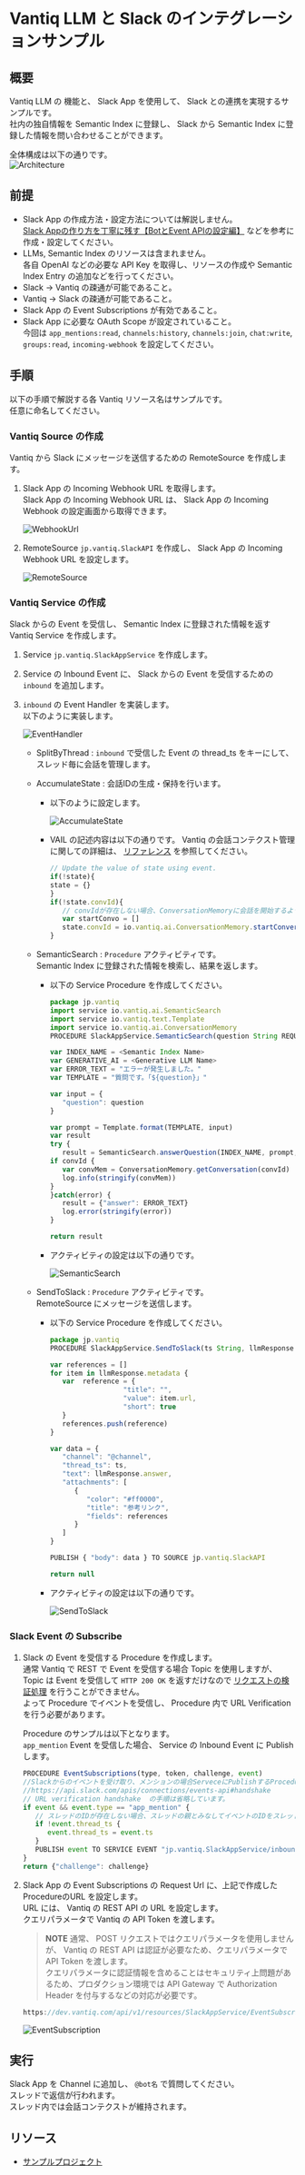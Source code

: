 # Vantiq LLM と Slack のインテグレーションサンプル

## 概要

Vantiq LLM の 機能と、 Slack App を使用して、 Slack との連携を実現するサンプルです。  
社内の独自情報を Semantic Index に登録し、 Slack から Semantic Index に登録した情報を問い合わせることができます。  

全体構成は以下の通りです。  
![Architecture](./imgs/vantiq_slack_architecture.png)

## 前提

- Slack App の作成方法・設定方法については解説しません。  
  [Slack Appの作り方を丁寧に残す【BotとEvent APIの設定編】](https://zenn.dev/mokomoka/articles/6d281d27aa344e) などを参考に作成・設定してください。
- LLMs, Semantic Index のリソースは含まれません。  
  各自 OpenAI などの必要な API Key を取得し、リソースの作成や Semantic Index Entry の追加などを行ってください。
- Slack -> Vantiq の疎通が可能であること。
- Vantiq -> Slack の疎通が可能であること。
- Slack App の Event Subscriptions が有効であること。
- Slack App に必要な OAuth Scope が設定されていること。  
  今回は `app_mentions:read`, `channels:history`, `channels:join`, `chat:write`, `groups:read`, `incoming-webhook` を設定してください。

## 手順

以下の手順で解説する各 Vantiq リソース名はサンプルです。  
任意に命名してください。  

### Vantiq Source の作成

Vantiq から Slack にメッセージを送信するための RemoteSource を作成します。  

1. Slack App の Incoming Webhook URL を取得します。  
   Slack App の Incoming Webhook URL は、 Slack App の Incoming Webhook の設定画面から取得できます。

   ![WebhookUrl](./imgs/slack_incomingwebhook.png)

1. RemoteSource `jp.vantiq.SlackAPI` を作成し、 Slack App の Incoming Webhook URL を設定します。

   ![RemoteSource](./imgs/remotesource.png)

### Vantiq Service の作成

Slack からの Event を受信し、 Semantic Index に登録された情報を返す Vantiq Service を作成します。

1. Service `jp.vantiq.SlackAppService` を作成します。

1. Service の Inbound Event に、 Slack からの Event を受信するための `inbound` を追加します。

1. `inbound` の Event Handler を実装します。  
   以下のように実装します。

   ![EventHandler](./imgs/eventhandler.png)

   - SplitByThread : `inbound` で受信した Event の thread_ts をキーにして、スレッド毎に会話を管理します。
   - AccumulateState : 会話IDの生成・保持を行います。
     - 以下のように設定します。

       ![AccumulateState](./imgs/accumulateState.png)

     - VAIL の記述内容は以下の通りです。
       Vantiq の会話コンテクスト管理に関しての詳細は、 [リファレンス](https://dev.vantiq.com/docs/system/rules/index.html#conversationmemory) を参照してください。

       ```javascript
       // Update the value of state using event.
       if(!state){
       state = {}
       }
       if(!state.convId){
          // convIdが存在しない場合、ConversationMemoryに会話を開始するようにリクエストする
          var startConvo = []
          state.convId = io.vantiq.ai.ConversationMemory.startConversation(startConvo)
       } 
       ```

   - SemanticSearch : `Procedure` アクティビティです。  
     Semantic Index に登録された情報を検索し、結果を返します。  
     - 以下の Service Procedure を作成してください。  

       ```javascript
       package jp.vantiq
       import service io.vantiq.ai.SemanticSearch
       import service io.vantiq.text.Template
       import service io.vantiq.ai.ConversationMemory
       PROCEDURE SlackAppService.SemanticSearch(question String REQUIRED, convId String): Object

       var INDEX_NAME = <Semantic Index Name>
       var GENERATIVE_AI = <Generative LLM Name>
       var ERROR_TEXT = "エラーが発生しました。"
       var TEMPLATE = "質問です。「${question}」"

       var input = {
          "question": question
       }

       var prompt = Template.format(TEMPLATE, input)
       var result
       try {
          result = SemanticSearch.answerQuestion(INDEX_NAME, prompt, GENERATIVE_AI, convId)
       if convId {
          var convMem = ConversationMemory.getConversation(convId)
          log.info(stringify(convMem))
       }
       }catch(error) {
          result = {"answer": ERROR_TEXT}
          log.error(stringify(error))
       }

       return result
       ```

     - アクティビティの設定は以下の通りです。

       ![SemanticSearch](./imgs/semanticSearch.png)

   - SendToSlack : `Procedure` アクティビティです。  
     RemoteSource にメッセージを送信します。
     - 以下の Service Procedure を作成してください。

       ```javascript
       package jp.vantiq
       PROCEDURE SlackAppService.SendToSlack(ts String, llmResponse Object )

       var references = []
       for item in llmResponse.metadata {
          var  reference = {
                         "title": "",
                         "value": item.url,
                         "short": true
          }
          references.push(reference)
       }

       var data = {
          "channel": "@channel",
          "thread_ts": ts,
          "text": llmResponse.answer,
          "attachments": [
             {
                "color": "#ff0000",
                "title": "参考リンク",
                "fields": references
             }
          ]
       }

       PUBLISH { "body": data } TO SOURCE jp.vantiq.SlackAPI

       return null
       ```

     - アクティビティの設定は以下の通りです。

       ![SendToSlack](./imgs/sendToSlack.png)

### Slack Event の Subscribe

1. Slack の Event を受信する Procedure を作成します。  
   通常 Vantiq で REST で Event を受信する場合 Topic を使用しますが、 Topic は Event を受信して `HTTP 200 OK` を返すだけなので [リクエストの検証処理](https://api.slack.com/apis/connections/events-api#handshake) を行うことができません。  
   よって Procedure でイベントを受信し、 Procedure 内で URL Verification を行う必要があります。  

   Procedure のサンプルは以下となります。  
   `app_mention` Event を受信した場合、 Service の Inbound Event に Publish します。  

   ```javascript
   PROCEDURE EventSubscriptions(type, token, challenge, event)
   //Slackからのイベントを受け取り、メンションの場合ServeceにPublishするProcedureです。
   //https://api.slack.com/apis/connections/events-api#handshake
   // URL verification handshake  の手順は省略しています。
   if event && event.type == "app_mention" {
      // スレッドのIDが存在しない場合、スレッドの親とみなしてイベントのIDをスレッドIDに設定する
      if !event.thread_ts {
         event.thread_ts = event.ts
      } 
      PUBLISH event TO SERVICE EVENT "jp.vantiq.SlackAppService/inbound"
   }
   return {"challenge": challenge}
   ```

1. Slack App の Event Subscriptions の Request Url に、上記で作成した ProcedureのURL を設定します。  
   URL には、 Vantiq の REST API の URL を設定します。  
   クエリパラメータで Vantiq の API Token を渡します。  
 
   > **NOTE**
   > 通常、 POST リクエストではクエリパラメータを使用しませんが、 Vantiq の REST API は認証が必要なため、クエリパラメータで API Token を渡します。  
   > クエリパラメータに認証情報を含めることはセキュリティ上問題があるため、プロダクション環境では API Gateway で Authorization Header を付与するなどの対応が必要です。  

   ```javascript
   https://dev.vantiq.com/api/v1/resources/SlackAppService/EventSubscriptions?token=<API Token>
   ```

   ![EventSubscription](./imgs/slack_event_subscription.png)

## 実行

Slack App を Channel に追加し、 `@bot名` で質問してください。  
スレッドで返信が行われます。  
スレッド内では会話コンテクストが維持されます。  

## リソース

- [サンプルプロジェクト](./conf/llm_slack_integration.zip)
